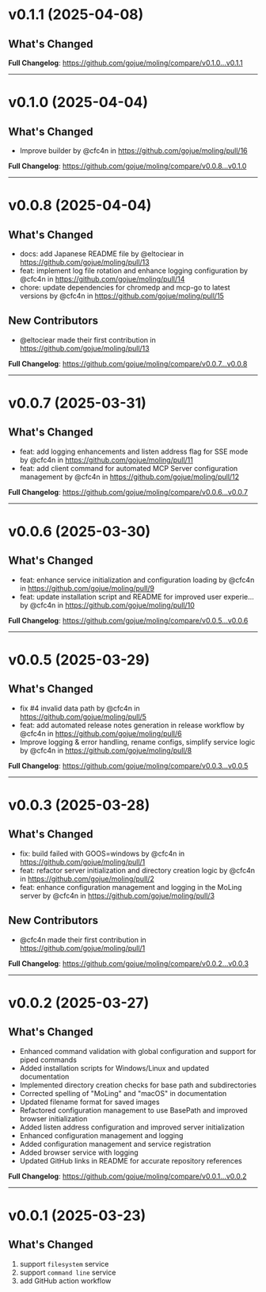 # v0.1.1 (2025-04-08)
## What's Changed

**Full Changelog**: https://github.com/gojue/moling/compare/v0.1.0...v0.1.1
<hr>

# v0.1.0 (2025-04-04)

## What's Changed

* Improve builder by @cfc4n in https://github.com/gojue/moling/pull/16

**Full Changelog**: https://github.com/gojue/moling/compare/v0.0.8...v0.1.0
<hr>

# v0.0.8 (2025-04-04)

## What's Changed

* docs: add Japanese README file by @eltociear in https://github.com/gojue/moling/pull/13
* feat: implement log file rotation and enhance logging configuration by @cfc4n
  in https://github.com/gojue/moling/pull/14
* chore: update dependencies for chromedp and mcp-go to latest versions by @cfc4n
  in https://github.com/gojue/moling/pull/15

## New Contributors

* @eltociear made their first contribution in https://github.com/gojue/moling/pull/13

**Full Changelog**: https://github.com/gojue/moling/compare/v0.0.7...v0.0.8
<hr>

# v0.0.7 (2025-03-31)

## What's Changed

* feat: add logging enhancements and listen address flag for SSE mode by @cfc4n
  in https://github.com/gojue/moling/pull/11
* feat: add client command for automated MCP Server configuration management by @cfc4n
  in https://github.com/gojue/moling/pull/12

**Full Changelog**: https://github.com/gojue/moling/compare/v0.0.6...v0.0.7
<hr>

# v0.0.6 (2025-03-30)

## What's Changed

* feat: enhance service initialization and configuration loading by @cfc4n in https://github.com/gojue/moling/pull/9
* feat: update installation script and README for improved user experie… by @cfc4n
  in https://github.com/gojue/moling/pull/10

**Full Changelog**: https://github.com/gojue/moling/compare/v0.0.5...v0.0.6
<hr>

# v0.0.5 (2025-03-29)
## What's Changed

* fix #4 invalid data path by @cfc4n in https://github.com/gojue/moling/pull/5
* feat: add automated release notes generation in release workflow by @cfc4n in https://github.com/gojue/moling/pull/6
* Improve logging & error handling, rename configs, simplify service logic by @cfc4n
  in https://github.com/gojue/moling/pull/8

**Full Changelog**: https://github.com/gojue/moling/compare/v0.0.3...v0.0.5
<hr>

# v0.0.3 (2025-03-28)
## What's Changed

* fix: build failed with GOOS=windows by @cfc4n in https://github.com/gojue/moling/pull/1
* feat: refactor server initialization and directory creation logic by @cfc4n in https://github.com/gojue/moling/pull/2
* feat: enhance configuration management and logging in the MoLing server by @cfc4n
  in https://github.com/gojue/moling/pull/3

## New Contributors

* @cfc4n made their first contribution in https://github.com/gojue/moling/pull/1

**Full Changelog**: https://github.com/gojue/moling/compare/v0.0.2...v0.0.3
<hr>

# v0.0.2 (2025-03-27)

## What's Changed
- Enhanced command validation with global configuration and support for piped commands
- Added installation scripts for Windows/Linux and updated documentation
- Implemented directory creation checks for base path and subdirectories
- Corrected spelling of "MoLing" and "macOS" in documentation
- Updated filename format for saved images
- Refactored configuration management to use BasePath and improved browser initialization
- Added listen address configuration and improved server initialization
- Enhanced configuration management and logging
- Added configuration management and service registration
- Added browser service with logging
- Updated GitHub links in README for accurate repository references

**Full Changelog**: https://github.com/gojue/moling/compare/v0.0.1...v0.0.2
<hr>

# v0.0.1 (2025-03-23)

## What's Changed
1. support `filesystem` service
2. support `command line` service
3. add GitHub action workflow

